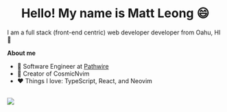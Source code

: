 <h1 align="center">Hello! My name is Matt Leong 😄</h1>

I am a full stack (front-end centric) web developer developer from Oahu, HI 🌴  

**About me**

- 💼 Software Engineer at [Pathwire](https://pathwire.com)
- 💫 Creator of CosmicNvim
- ❤️ Things I love: TypeScript, React, and Neovim   

<br />
<img src="https://github-readme-stats.vercel.app/api?username=mattleong&show_icons=true&theme=tokyonight" />  

